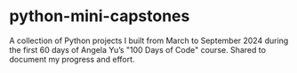 # python-mini-capstones
A collection of Python projects I built from March to September 2024 during the first 60 days of Angela Yu’s "100 Days of Code" course. Shared to document my progress and effort.
